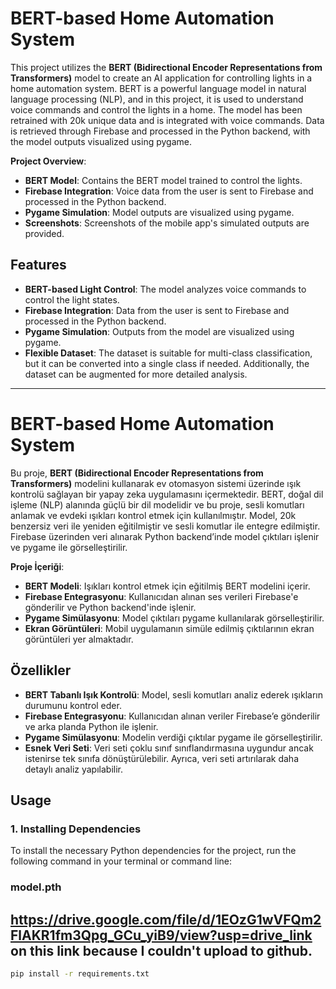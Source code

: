 # BERT-based Home Automation System

This project utilizes the **BERT (Bidirectional Encoder Representations from Transformers)** model to create an AI application for controlling lights in a home automation system. 
BERT is a powerful language model in natural language processing (NLP), and in this project, it is used to understand voice commands and control the lights in a home. 
The model has been retrained with 20k unique data and is integrated with voice commands. 
Data is retrieved through Firebase and processed in the Python backend, with the model outputs visualized using pygame.

**Project Overview**:
- **BERT Model**: Contains the BERT model trained to control the lights.
- **Firebase Integration**: Voice data from the user is sent to Firebase and processed in the Python backend.
- **Pygame Simulation**: Model outputs are visualized using pygame.
- **Screenshots**: Screenshots of the mobile app's simulated outputs are provided.

## Features
- **BERT-based Light Control**: The model analyzes voice commands to control the light states.
- **Firebase Integration**: Data from the user is sent to Firebase and processed in the Python backend.
- **Pygame Simulation**: Outputs from the model are visualized using pygame.
- **Flexible Dataset**: The dataset is suitable for multi-class classification, but it can be converted into a single class if needed. Additionally, the dataset can be augmented for more detailed analysis.


-----------------------------------------------------------------------------------------------------------------------------------------------
# BERT-based Home Automation System
Bu proje, **BERT (Bidirectional Encoder Representations from Transformers)** 
modelini kullanarak ev otomasyon sistemi üzerinde ışık kontrolü sağlayan bir yapay zeka uygulamasını içermektedir. 
BERT, doğal dil işleme (NLP) alanında güçlü bir dil modelidir ve bu proje, sesli komutları anlamak ve evdeki ışıkları kontrol etmek için kullanılmıştır. 
Model, 20k benzersiz veri ile yeniden eğitilmiştir ve sesli komutlar ile entegre edilmiştir. 
Firebase üzerinden veri alınarak Python backend’inde model çıktıları işlenir ve pygame ile görselleştirilir.

**Proje İçeriği**:
- **BERT Modeli**: Işıkları kontrol etmek için eğitilmiş BERT modelini içerir.
- **Firebase Entegrasyonu**: Kullanıcıdan alınan ses verileri Firebase'e gönderilir ve Python backend'inde işlenir.
- **Pygame Simülasyonu**: Model çıktıları pygame kullanılarak görselleştirilir.
- **Ekran Görüntüleri**: Mobil uygulamanın simüle edilmiş çıktılarının ekran görüntüleri yer almaktadır.

## Özellikler
- **BERT Tabanlı Işık Kontrolü**: Model, sesli komutları analiz ederek ışıkların durumunu kontrol eder.
- **Firebase Entegrasyonu**: Kullanıcıdan alınan veriler Firebase’e gönderilir ve arka planda Python ile işlenir.
- **Pygame Simülasyonu**: Modelin verdiği çıktılar pygame ile görselleştirilir.
- **Esnek Veri Seti**: Veri seti çoklu sınıf sınıflandırmasına uygundur ancak istenirse tek sınıfa dönüştürülebilir. Ayrıca, veri seti artırılarak daha detaylı analiz yapılabilir.


## Usage
### **1. Installing Dependencies**
To install the necessary Python dependencies for the project, run the following command in your terminal or command line:


### model.pth
https://drive.google.com/file/d/1EOzG1wVFQm2FlAKR1fm3Qpg_GCu_yiB9/view?usp=drive_link on this link because I couldn't upload to github.
--------------------------------------------------------------------------------------------------------------------------------------------

```bash
pip install -r requirements.txt


